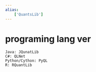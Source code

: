 ```yaml
---
alias:
    ['QuantsLib']
---
```

# programing lang ver
    Java: JQunatLib
    C#: QLNet
    Python/Cython: PyQL
    R: RQuantLib